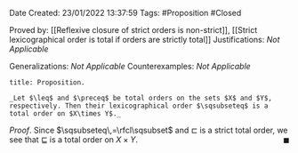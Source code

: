 <div class="topSpace"></div>

Date Created: 23/01/2022 13:37:59
Tags: #Proposition #Closed 

Proved by: [[Reflexive closure of strict orders is non-strict]], [[Strict lexicographical order is total if orders are strictly total]]
Justifications: _Not Applicable_

Generalizations: _Not Applicable_
Counterexamples: _Not Applicable_

``` ad-Proposition
title: Proposition.

_Let $\leq$ and $\preceq$ be total orders on the sets $X$ and $Y$, respectively. Then their lexicographical order $\sqsubseteq$ is a total order on $X\times Y$._

```

_Proof_. Since $\sqsubseteq\,=\rfcl\sqsubset$ and $\sqsubset$ is a strict total order, we see that $\sqsubseteq$ is a total order on $X\times Y$.<span style="float:right;">$\blacksquare$</span>
